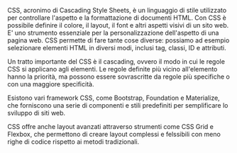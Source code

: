 CSS, acronimo di Cascading Style Sheets, è un linguaggio di stile utilizzato per controllare l'aspetto e la formattazione di documenti HTML. Con CSS è possibile definire il colore, il layout, il font e altri aspetti visivi di un sito web. E' uno strumento essenziale per la personalizzazione dell'aspetto di una pagina web.
CSS permette di fare tante cose diverse:
possiamo ad esempio selezionare elementi HTML in diversi modi, inclusi tag, classi, ID e attributi.

Un tratto importante del CSS è il cascading, ovvero il modo in cui le regole CSS si applicano agli elementi. Le regole definite più vicino all'elemento hanno la priorità, ma possono essere sovrascritte da regole più specifiche o con una maggiore specificità.

Esistono vari framework CSS, come Bootstrap, Foundation e Materialize, che forniscono una serie di componenti e stili predefiniti per semplificare lo sviluppo di siti web.

CSS offre anche layout avanzati attraverso strumenti come CSS Grid e Flexbox, che permettono di creare layout complessi e felssibili con meno righe di codice rispetto ai metodi tradizionali.
